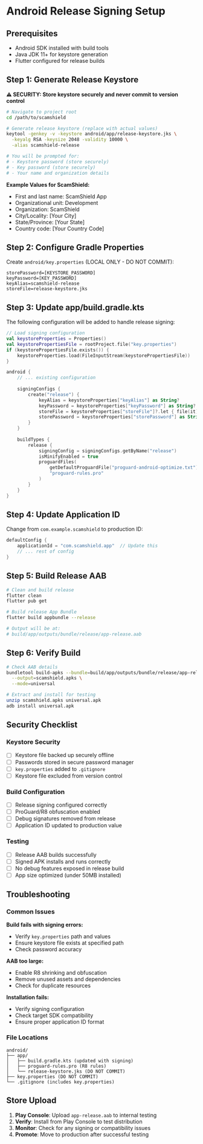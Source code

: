 # Android Release Signing Setup

## Prerequisites
- Android SDK installed with build tools
- Java JDK 11+ for keystore generation
- Flutter configured for release builds

## Step 1: Generate Release Keystore

**⚠️ SECURITY: Store keystore securely and never commit to version control**

```bash
# Navigate to project root
cd /path/to/scamshield

# Generate release keystore (replace with actual values)
keytool -genkey -v -keystore android/app/release-keystore.jks \
  -keyalg RSA -keysize 2048 -validity 10000 \
  -alias scamshield-release

# You will be prompted for:
# - Keystore password (store securely)
# - Key password (store securely) 
# - Your name and organization details
```

**Example Values for ScamShield:**
- First and last name: ScamShield App
- Organizational unit: Development
- Organization: ScamShield
- City/Locality: [Your City]
- State/Province: [Your State]
- Country code: [Your Country Code]

## Step 2: Configure Gradle Properties

Create `android/key.properties` (LOCAL ONLY - DO NOT COMMIT):

```properties
storePassword=[KEYSTORE_PASSWORD]
keyPassword=[KEY_PASSWORD] 
keyAlias=scamshield-release
storeFile=release-keystore.jks
```

## Step 3: Update app/build.gradle.kts

The following configuration will be added to handle release signing:

```kotlin
// Load signing configuration
val keystoreProperties = Properties()
val keystorePropertiesFile = rootProject.file("key.properties")
if (keystorePropertiesFile.exists()) {
    keystoreProperties.load(FileInputStream(keystorePropertiesFile))
}

android {
    // ... existing configuration
    
    signingConfigs {
        create("release") {
            keyAlias = keystoreProperties["keyAlias"] as String?
            keyPassword = keystoreProperties["keyPassword"] as String?
            storeFile = keystoreProperties["storeFile"]?.let { file(it) }
            storePassword = keystoreProperties["storePassword"] as String?
        }
    }
    
    buildTypes {
        release {
            signingConfig = signingConfigs.getByName("release")
            isMinifyEnabled = true
            proguardFiles(
                getDefaultProguardFile("proguard-android-optimize.txt"),
                "proguard-rules.pro"
            )
        }
    }
}
```

## Step 4: Update Application ID

Change from `com.example.scamshield` to production ID:

```kotlin
defaultConfig {
    applicationId = "com.scamshield.app"  // Update this
    // ... rest of config
}
```

## Step 5: Build Release AAB

```bash
# Clean and build release
flutter clean
flutter pub get

# Build release App Bundle
flutter build appbundle --release

# Output will be at:
# build/app/outputs/bundle/release/app-release.aab
```

## Step 6: Verify Build

```bash
# Check AAB details
bundletool build-apks --bundle=build/app/outputs/bundle/release/app-release.aab \
  --output=scamshield.apks \
  --mode=universal

# Extract and install for testing
unzip scamshield.apks universal.apk
adb install universal.apk
```

## Security Checklist

### Keystore Security
- [ ] Keystore file backed up securely offline
- [ ] Passwords stored in secure password manager
- [ ] `key.properties` added to `.gitignore`
- [ ] Keystore file excluded from version control

### Build Configuration
- [ ] Release signing configured correctly
- [ ] ProGuard/R8 obfuscation enabled
- [ ] Debug signatures removed from release
- [ ] Application ID updated to production value

### Testing
- [ ] Release AAB builds successfully
- [ ] Signed APK installs and runs correctly
- [ ] No debug features exposed in release build
- [ ] App size optimized (under 50MB installed)

## Troubleshooting

### Common Issues

**Build fails with signing errors:**
- Verify `key.properties` path and values
- Ensure keystore file exists at specified path
- Check password accuracy

**AAB too large:**
- Enable R8 shrinking and obfuscation
- Remove unused assets and dependencies
- Check for duplicate resources

**Installation fails:**
- Verify signing configuration
- Check target SDK compatibility
- Ensure proper application ID format

### File Locations

```
android/
├── app/
│   ├── build.gradle.kts (updated with signing)
│   ├── proguard-rules.pro (R8 rules)
│   └── release-keystore.jks (DO NOT COMMIT)
├── key.properties (DO NOT COMMIT)
└── .gitignore (includes key.properties)
```

## Store Upload

1. **Play Console**: Upload `app-release.aab` to internal testing
2. **Verify**: Install from Play Console to test distribution
3. **Monitor**: Check for any signing or compatibility issues
4. **Promote**: Move to production after successful testing